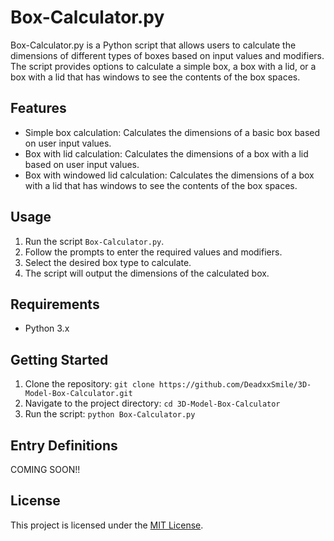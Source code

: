 # Box-Calculator.py

Box-Calculator.py is a Python script that allows users to calculate the dimensions of different types of boxes based on input values and modifiers. The script provides options to calculate a simple box, a box with a lid, or a box with a lid that has windows to see the contents of the box spaces.

## Features

- Simple box calculation: Calculates the dimensions of a basic box based on user input values.
- Box with lid calculation: Calculates the dimensions of a box with a lid based on user input values.
- Box with windowed lid calculation: Calculates the dimensions of a box with a lid that has windows to see the contents of the box spaces.

## Usage

1. Run the script `Box-Calculator.py`.
2. Follow the prompts to enter the required values and modifiers.
3. Select the desired box type to calculate.
4. The script will output the dimensions of the calculated box.

## Requirements

- Python 3.x

## Getting Started

1. Clone the repository: `git clone https://github.com/DeadxxSmile/3D-Model-Box-Calculator.git`
2. Navigate to the project directory: `cd 3D-Model-Box-Calculator`
3. Run the script: `python Box-Calculator.py`

## Entry Definitions

COMING SOON!!

## License

This project is licensed under the [MIT License](LICENSE).
